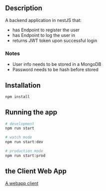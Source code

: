 ## Description

A backend application in nestJS that:
- has Endpoint to register the user
- has Endpoint to log the user in
- returns JWT token upon successful login

### Notes

- User info needs to be stored in a MongoDB
- Password needs to be hash before stored

## Installation

```bash
npm install
```

## Running the app

```bash
# development
npm run start

# watch mode
npm run start:dev

# production mode
npm run start:prod
```

## the Client Web App

[A webapp client](https://github.com/bortch/webapp_portfolio) 